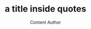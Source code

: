 ---
layout: leaf-node or page
title: "a title inside quotes"
title-url: "a URL included in quotes"
author: Content Author
groups: research-principles-and-methodologies, pedagogical-styles, technologies, or broader-issues
categories: depends on the group.  Choose one or more categories.
topics: introductory-resources-video, introductory-resources, scholarly-readings, biographies, ongoing-projects, in-the-media, interviews
summary: >
    A short summary to appear in the search results or content link list. > uses browser line breaks. | uses line formatting provided in the section, as below Location: is indented 1 TAB.
cite: >
    Author, A. (2015). Use APA Style. website.com.  August 28, 2015.
        Location: use link from browser if possible
pub-date: 2015-08-28
added-date: 2017-04-16
resource-type: external-page, internal-page, interview-mp3, pdf-document, video-course, or video
---
